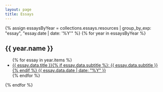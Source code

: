 ```yaml
---
layout: page
title: Essays
---
```


{% assign essaysByYear = collections.essays.resources | group_by_exp: "essay", "essay.date | date: '%Y'" %}
{% for year in essaysByYear %}
  <h2>{{ year.name }}</h2>
  <ul>
    {% for essay in year.items %}
      <li>
        <a href="{{ essay.relative_url }}">
          {{ essay.data.title }}{% if essay.data.subtitle %}: {{ essay.data.subtitle }}{% endif %}
          {{ essay.data.date | date: "%Y" }}
        </a>
      </li>
    {% endfor %}
  </ul>
{% endfor %}
